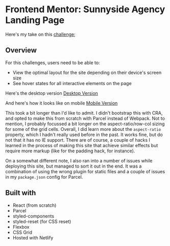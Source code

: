 # Frontend Mentor: Sunnyside Agency Landing Page

Here's my take on this [challenge](https://www.frontendmentor.io/challenges/sunnyside-agency-landing-page-7yVs3B6ef/hub/sunnyside-agency-landing-page-RoP8ukMov);

## Overview

For this challenges, users need to be able to:

- View the optimal layout for the site depending on their device's screen size
- See hover states for all interactive elements on the page

Here's the desktop version
[Desktop Version](https://github.com/msunji/fe-mentor-sunnyside/blob/main/static/desktop-preview.png)

And here's how it looks like on mobile
[Mobile Version](https://github.com/msunji/fe-mentor-sunnyside/blob/main/static/mobile-preview.png)

This took a bit longer than I'd like to admit. I didn't bootstrap this with CRA, and opted to make this from scratch with Parcel instead of Webpack. Not to mention, I probably focussed a bit longer on the aspect-ratio/row-col sizing for some of the grid cells. Overall, I did learn more about the `aspect-ratio` property, which I hadn't really used before in the past. It works fine, but do not that it has no IE support. There are of course, a couple of hacks I learned in the process of making this site that achieve similar effects but require more markup (like for the padding hack, for instance).

On a somewhat different note, I also ran into a number of issues while deploying this site, but managed to sort it out in the end. It was a combination of using the wrong plugin for static files and a couple of issues in my `package.json` config for Parcel.

## Built with

- React (from scratch)
- Parcel
- styled-components
- styled-reset (for CSS reset)
- Flexbox
- CSS Grid
- Hosted with Netlify
